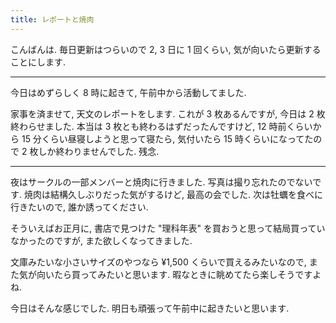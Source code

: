 ```yaml
---
title: レポートと焼肉
---
```


こんばんは. 毎日更新はつらいので 2, 3 日に 1 回くらい, 気が向いたら更新することにします.

---

今日はめずらしく 8 時に起きて, 午前中から活動してました.

家事を済ませて, 天文のレポートをします. これが 3 枚あるんですが, 今日は 2 枚終わらせました. 本当は 3 枚とも終わるはずだったんですけど, 12 時前くらいから 15 分くらい昼寝しようと思って寝たら, 気付いたら 15 時くらいになってたので 2 枚しか終わりませんでした. 残念.

---

夜はサークルの一部メンバーと焼肉に行きました. 写真は撮り忘れたのでないです. 焼肉は結構久しぶりだった気がするけど, 最高の会でした. 次は牡蠣を食べに行きたいので, 誰か誘ってください.

そういえばお正月に, 書店で見つけた "理科年表" を買おうと思って結局買っていなかったのですが, また欲しくなってきました.

文庫みたいな小さいサイズのやつなら ¥1,500 くらいで買えるみたいなので, また気が向いたら買ってみたいと思います. 暇なときに眺めてたら楽しそうですよね.

今日はそんな感じでした. 明日も頑張って午前中に起きたいと思います.
